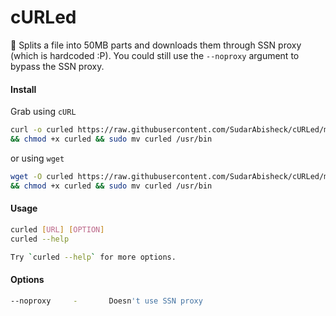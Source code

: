 # cURLed
:shell: Splits a file into 50MB parts and downloads them through SSN proxy (which is hardcoded :P). You could still use the `--noproxy` argument to bypass the SSN proxy.

#### Install
Grab using `cURL` 
```sh
curl -o curled https://raw.githubusercontent.com/SudarAbisheck/cURLed/master/curled.sh\
&& chmod +x curled && sudo mv curled /usr/bin
```
or using `wget`
```sh
wget -O curled https://raw.githubusercontent.com/SudarAbisheck/cURLed/master/curled.sh\
&& chmod +x curled && sudo mv curled /usr/bin
```

#### Usage
```sh
curled [URL] [OPTION]
curled --help

Try `curled --help` for more options.
```

#### Options
```sh
--noproxy     -       Doesn't use SSN proxy
```
